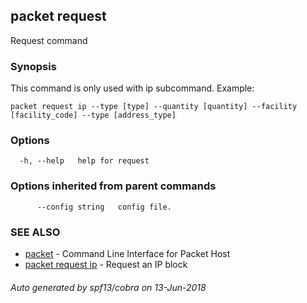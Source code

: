 ## packet request

Request command

### Synopsis

This command is only used with ip subcommand.
	Example:
	
	packet request ip --type [type] --quantity [quantity] --facility [facility_code] --type [address_type]
	

### Options

```
  -h, --help   help for request
```

### Options inherited from parent commands

```
      --config string   config file.
```

### SEE ALSO

* [packet](packet.md)	 - Command Line Interface for Packet Host
* [packet request ip](packet_request_ip.md)	 - Request an IP block

###### Auto generated by spf13/cobra on 13-Jun-2018
